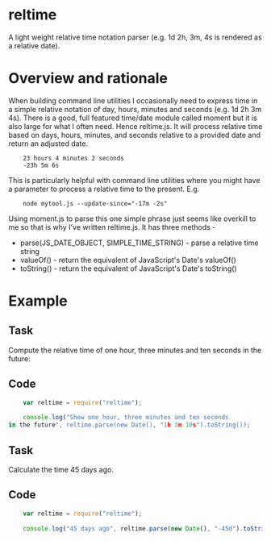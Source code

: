 reltime
=======

A light weight relative time notation parser (e.g. 1d 2h, 3m, 4s is rendered as a relative date).

# Overview and rationale

When building command line utilities I occasionally need to express
time in a simple relative notation of day, hours, minutes and seconds (e.g. 1d 2h 3m 4s).  There is a good, full featured time/date module called
moment but it is also large for what I often need. Hence reltime.js. It
will process relative time based on days, hours, minutes, and seconds relative
to a provided date and return an adjusted date.

```
	23 hours 4 minutes 2 seconds
	-23h 5m 6s
```

This is particularly helpful with command line utilities where you might have
a parameter to process a relative time to the present. E.g.

```shell
	node mytool.js --update-since="-17m -2s"
```

Using moment.js to parse this one simple phrase just seems like overkill to me
so that is why I've written reltime.js.  It has three methods -

* parse(JS_DATE_OBJECT, SIMPLE_TIME_STRING) - parse a relative time string
* valueOf() - return the equivalent of JavaScript's Date's valueOf()
* toString() - return the equivalent of JavaScript's Date's toString()

# Example

## Task

Compute the relative time of one hour, three minutes and ten seconds
in the future:

## Code

```JavaScript
	var reltime = require("reltime");
	
	console.log("Show one hour, three minutes and ten seconds
in the future", reltime.parse(new Date(), "1h 3m 10s").toString());
```

## Task

Calculate the time 45 days ago.

## Code

```JavaScript
	var reltime = require("reltime");
	
	console.log("45 days ago", reltime.parse(new Date(), "-45d").toString());
```

